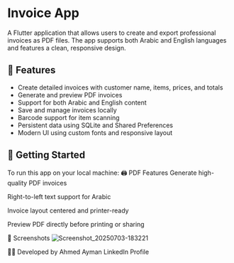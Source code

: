 # Invoice App

A Flutter application that allows users to create and export professional invoices as PDF files. The app supports both Arabic and English languages and features a clean, responsive design.

## 📱 Features

- Create detailed invoices with customer name, items, prices, and totals
- Generate and preview PDF invoices
- Support for both Arabic and English content
- Save and manage invoices locally
- Barcode support for item scanning
- Persistent data using SQLite and Shared Preferences
- Modern UI using custom fonts and responsive layout

## 🚀 Getting Started

To run this app on your local machine:
🖨️ PDF Features
Generate high-quality PDF invoices

Right-to-left text support for Arabic

Invoice layout centered and printer-ready

Preview PDF directly before printing or sharing

📸 Screenshots
![Screenshot_20250703-183221](https://github.com/user-attachments/assets/68a5ca1a-f39f-4062-86a0-2c44c186e0e3)


👨‍💻 Developed by
Ahmed Ayman
LinkedIn Profile


